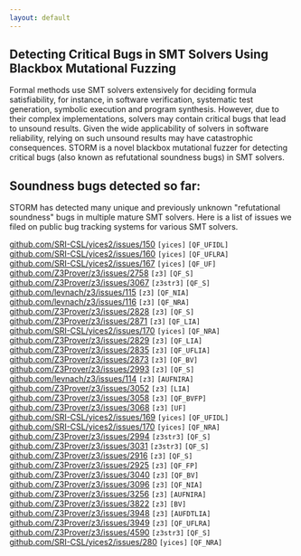 ```yaml
---
layout: default
---
```


## Detecting Critical Bugs in SMT Solvers Using Blackbox Mutational Fuzzing

Formal methods use SMT solvers extensively for deciding formula
satisfiability, for instance, in software verification,
systematic test generation, symbolic execution and program synthesis. However,
due to their complex implementations, solvers may contain critical bugs that lead to
unsound results. Given the wide applicability of solvers in software reliability,
relying on such unsound results may have catastrophic consequences. STORM is
a novel blackbox mutational fuzzer for detecting critical bugs (also known as
refutational soundness bugs) in SMT solvers.

## Soundness bugs detected so far:

STORM has detected many unique and previously unknown "refutational soundness" bugs in
multiple mature SMT solvers. Here is a list of issues we filed on public bug tracking systems
for various SMT solvers.

[github.com/SRI-CSL/yices2/issues/150](https://github.com/SRI-CSL/yices2/issues/150) `[yices]` `[QF_UFIDL]` <br>
[github.com/SRI-CSL/yices2/issues/160](https://github.com/SRI-CSL/yices2/issues/160) `[yices]` `[QF_UFLRA]` <br>
[github.com/SRI-CSL/yices2/issues/167](https://github.com/SRI-CSL/yices2/issues/167) `[yices]` `[QF_UF]` <br>
[github.com/Z3Prover/z3/issues/2758](https://github.com/Z3Prover/z3/issues/2758) `[z3]` `[QF_S]` <br>
[github.com/Z3Prover/z3/issues/3067](https://github.com/Z3Prover/z3/issues/3067) `[z3str3]` `[QF_S]` <br>
[github.com/levnach/z3/issues/115](https://github.com/levnach/z3/issues/115) `[z3]` `[QF_NIA]` <br>
[github.com/levnach/z3/issues/116](https://github.com/levnach/z3/issues/116) `[z3]` `[QF_NRA]` <br>
[github.com/Z3Prover/z3/issues/2828](https://github.com/Z3Prover/z3/issues/2828) `[z3]` `[QF_S]` <br>
[github.com/Z3Prover/z3/issues/2871](https://github.com/Z3Prover/z3/issues/2871) `[z3]` `[QF_LIA]` <br>
[github.com/SRI-CSL/yices2/issues/170](https://github.com/SRI-CSL/yices2/issues/170) `[yices]` `[QF_NRA]` <br>
[github.com/Z3Prover/z3/issues/2829](https://github.com/Z3Prover/z3/issues/2829) `[z3]` `[QF_LIA]` <br>
[github.com/Z3Prover/z3/issues/2835](https://github.com/Z3Prover/z3/issues/2835) `[z3]` `[QF_UFLIA]` <br>
[github.com/Z3Prover/z3/issues/2873](https://github.com/Z3Prover/z3/issues/2873) `[z3]` `[QF_BV]` <br>
[github.com/Z3Prover/z3/issues/2993](https://github.com/Z3Prover/z3/issues/2993) `[z3]` `[QF_S]` <br>
[github.com/levnach/z3/issues/114](https://github.com/levnach/z3/issues/114) `[z3]` `[AUFNIRA]` <br>
[github.com/Z3Prover/z3/issues/3052](https://github.com/Z3Prover/z3/issues/3052) `[z3]` `[LIA]` <br>
[github.com/Z3Prover/z3/issues/3058](https://github.com/Z3Prover/z3/issues/3058) `[z3]` `[QF_BVFP]` <br>
[github.com/Z3Prover/z3/issues/3068](https://github.com/Z3Prover/z3/issues/3068) `[z3]` `[UF]` <br>
[github.com/SRI-CSL/yices2/issues/169](https://github.com/SRI-CSL/yices2/issues/169) `[yices]` `[QF_UFIDL]` <br>
[github.com/SRI-CSL/yices2/issues/170](https://github.com/SRI-CSL/yices2/issues/170) `[yices]` `[QF_NRA]` <br>
[github.com/Z3Prover/z3/issues/2994](https://github.com/Z3Prover/z3/issues/2994) `[z3str3]` `[QF_S]` <br>
[github.com/Z3Prover/z3/issues/3031](https://github.com/Z3Prover/z3/issues/3031) `[z3str3]` `[QF_S]` <br>
[github.com/Z3Prover/z3/issues/2916](https://github.com/Z3Prover/z3/issues/2916) `[z3]` `[QF_S]` <br>
[github.com/Z3Prover/z3/issues/2925](https://github.com/Z3Prover/z3/issues/2925) `[z3]` `[QF_FP]` <br>
[github.com/Z3Prover/z3/issues/3040](https://github.com/Z3Prover/z3/issues/3040) `[z3]` `[QF_BV]` <br>
[github.com/Z3Prover/z3/issues/3096](https://github.com/Z3Prover/z3/issues/3096) `[z3]` `[QF_NIA]` <br>
[github.com/Z3Prover/z3/issues/3256](https://github.com/Z3Prover/z3/issues/3256) `[z3]` `[AUFNIRA]` <br>
[github.com/Z3Prover/z3/issues/3822](https://github.com/Z3Prover/z3/issues/3822) `[z3]` `[BV]` <br>
[github.com/Z3Prover/z3/issues/3948](https://github.com/Z3Prover/z3/issues/3948) `[z3]` `[AUFDTLIA]` <br>
[github.com/Z3Prover/z3/issues/3949](https://github.com/Z3Prover/z3/issues/3949) `[z3]` `[QF_UFLRA]` <br>
[github.com/Z3Prover/z3/issues/4590](https://github.com/Z3Prover/z3/issues/4590) `[z3str3]` `[QF_S]` <br>
[github.com/SRI-CSL/yices2/issues/280](https://github.com/SRI-CSL/yices2/issues/280) `[yices]` `[QF_NRA]`   
